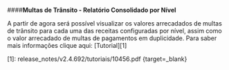 ####**Multas de Trânsito - Relatório Consolidado por Nível**

A partir de agora será possível visualizar os valores arrecadados de multas de trânsito para cada uma das receitas configuradas por nível, assim como o valor arrecadado de multas de pagamentos em duplicidade.
Para saber mais informações clique aqui: [Tutorial][1]

[1]: release_notes/v2.4.692/tutoriais/10456.pdf {target=_blank}
